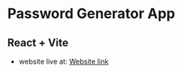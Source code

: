 # Password Generator App
## React + Vite
- website live at: [Website link](https://65a259c799d609a979b26cad--sprightly-travesseiro-34f7aa.netlify.app/)
